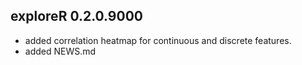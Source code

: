 exploreR 0.2.0.9000
-------------------

* added correlation heatmap for continuous and discrete features.
* added NEWS.md


